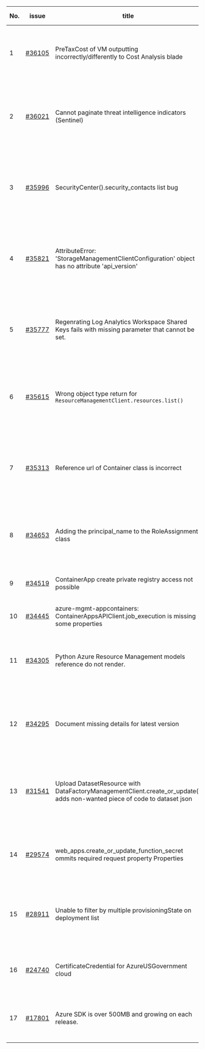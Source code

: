 | No. | issue | title | labels | assignees | bot advice | created date |
| ------ | ------ | ------ | ------ | ------ | ------ | :-----: |
|1|[#36105](https://github.com/Azure/azure-sdk-for-python/issues/36105)|PreTaxCost of VM outputting incorrectly/differently to Cost Analysis blade|question, Mgmt, customer-reported, needs-team-attention, Cost Management - Query|msyyc|new comment|2024-06-17|
|2|[#36021](https://github.com/Azure/azure-sdk-for-python/issues/36021)|Cannot paginate threat intelligence indicators (Sentinel)|question, Service Attention, Mgmt, customer-reported, needs-team-attention, SecurityInsights|ChenxiJiang333, msyyc|new comment|2024-06-11|
|3|[#35996](https://github.com/Azure/azure-sdk-for-python/issues/35996)|SecurityCenter().security_contacts list bug|question, Security, Service Attention, Mgmt, customer-reported, issue-addressed|ChenxiJiang333, msyyc||2024-06-10|
|4|[#35821](https://github.com/Azure/azure-sdk-for-python/issues/35821)|AttributeError: 'StorageManagementClientConfiguration' object has no attribute 'api_version'|Storage, question, Service Attention, Mgmt, customer-reported, needs-team-attention|msyyc||2024-05-29|
|5|[#35777](https://github.com/Azure/azure-sdk-for-python/issues/35777)|Regenrating Log Analytics Workspace Shared Keys fails with missing parameter that cannot be set.|question, Monitor, Service Attention, Mgmt, customer-reported, needs-team-attention|msyyc|new comment|2024-05-27|
|6|[#35615](https://github.com/Azure/azure-sdk-for-python/issues/35615)|Wrong object type return for `ResourceManagementClient.resources.list()`|question, ARM, Service Attention, Mgmt, customer-reported, needs-team-attention|msyyc||2024-05-14|
|7|[#35313](https://github.com/Azure/azure-sdk-for-python/issues/35313)|Reference url of Container class is incorrect|question, Container Instances, Service Attention, Mgmt, customer-reported, needs-team-attention|msyyc||2024-04-23|
|8|[#34653](https://github.com/Azure/azure-sdk-for-python/issues/34653)|Adding the principal_name to the RoleAssignment class|question, Authorization, Mgmt, customer-reported, needs-team-attention|msyyc|no reply > 7|2024-03-06|
|9|[#34519](https://github.com/Azure/azure-sdk-for-python/issues/34519)|ContainerApp create private registry access not possible|question, Mgmt, customer-reported, needs-author-feedback|msyyc||2024-02-28|
|10|[#34445](https://github.com/Azure/azure-sdk-for-python/issues/34445)|azure-mgmt-appcontainers: ContainerAppsAPIClient.job_execution is missing some properties|Mgmt|msyyc|no reply > 7|2024-02-24|
|11|[#34305](https://github.com/Azure/azure-sdk-for-python/issues/34305)|Python Azure Resource Management models reference do not render.|Docs, question, ARM, Service Attention, Mgmt, customer-reported, needs-team-attention|msyyc|new comment|2024-02-13|
|12|[#34295](https://github.com/Azure/azure-sdk-for-python/issues/34295)|Document missing details for latest version|Docs, question, Service Attention, Mgmt, customer-reported, needs-team-attention|msyyc|no reply > 7|2024-02-13|
|13|[#31541](https://github.com/Azure/azure-sdk-for-python/issues/31541)|Upload DatasetResource with DataFactoryManagementClient.create_or_update() adds non-wanted piece of code to dataset json|question, Data Factory, Service Attention, Mgmt, customer-reported, needs-team-attention|msyyc|no reply > 7|2023-08-09|
|14|[#29574](https://github.com/Azure/azure-sdk-for-python/issues/29574)|web_apps.create_or_update_function_secret ommits required request property Properties|bug, Service Attention, Mgmt, customer-reported, Web Apps, needs-team-attention|msyyc|new comment|2023-03-24|
|15|[#28911](https://github.com/Azure/azure-sdk-for-python/issues/28911)|Unable to filter by multiple provisioningState on deployment list|bug, Service Attention, Mgmt, customer-reported, needs-team-attention, Resources|msyyc|new comment|2023-02-20|
|16|[#24740](https://github.com/Azure/azure-sdk-for-python/issues/24740)|CertificateCredential for AzureUSGovernment cloud|feature-request, Operations Management, Mgmt, needs-team-attention|BigCat20196, msyyc|no reply > 7|2022-06-07|
|17|[#17801](https://github.com/Azure/azure-sdk-for-python/issues/17801)|Azure SDK is over 500MB and growing on each release.|question, Network, Mgmt, customer-reported, needs-team-attention|lmazuel, iscai-msft, msyyc||2021-04-05|
